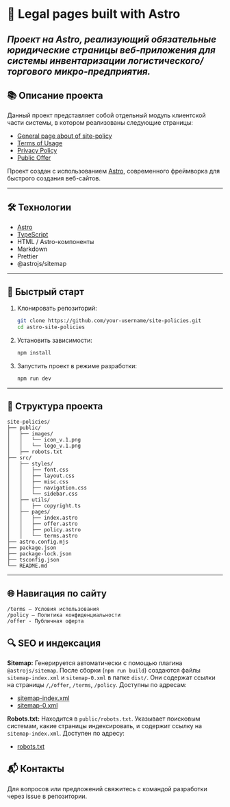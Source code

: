 # 🐉 Legal pages built with Astro

## _Проект на Astro, реализующий обязательные юридические страницы веб-приложения для системы инвентаризации логистического/торгового микро-предприятия._

## 📚 Описание проекта

Данный проект представляет собой отдельный модуль клиентской части системы, в котором реализованы следующие страницы:

- [General page about of site-policy](https://site-policies.vercel.app)
- [Terms of Usage](https://site-policies.vercel.app/terms-of-usage)
- [Privacy Policy](https://site-policies.vercel.app/privacy-policy)
- [Public Offer](https://site-policies.vercel.app/offer)

Проект создан с использованием [Astro](https://astro.build/), современного фреймворка для быстрого создания веб-сайтов.

---

## 🛠 Технологии

- [Astro](https://astro.build/)
- [TypeScript](https://www.typescriptlang.org/)
- HTML / Astro-компоненты
- Markdown
- Prettier
- @astrojs/sitemap

---

## 🚀 Быстрый старт

1. Клонировать репозиторий:

   ```bash
   git clone https://github.com/your-username/site-policies.git
   cd astro-site-policies

   ```

2. Установить зависимости:

   ```bash
   npm install

   ```

3. Запустить проект в режиме разработки:
   ```bash
   npm run dev
   ```

---

## 📂 Структура проекта

```pqsql
site-policies/
├── public/
│   ├── images/
│   │   └── icon_v.1.png
│   │   └── logo_v.1.png
│   ├── robots.txt
├── src/
│   ├── styles/
│   │   ├── font.css
│   │   ├── layout.css
│   │   ├── misc.css
│   │   ├── navigation.css
│   │   └── sidebar.css
│   ├── utils/
│   │   ├── copyright.ts
│   ├── pages/
│   │   ├── index.astro
│   │   ├── offer.astro
│   │   ├── policy.astro
│   │   └── terms.astro
├── astro.config.mjs
├── package.json
├── package-lock.json
├── tsconfig.json
└── README.md
```

---

## 🌐 Навигация по сайту

```
/terms — Условия использования
/policy — Политика конфиденциальности
/offer - Публичная оферта
```

## 🔍 SEO и индексация

**Sitemap:** Генерируется автоматически с помощью плагина `@astrojs/sitemap`. После сборки (`npm run build`) создаются файлы `sitemap-index.xml` и `sitemap-0.xml` в папке `dist/`. Они содержат ссылки на страницы `/`,`/offer`, `/terms`, `/policy`. Доступны по адресам:

- [sitemap-index.xml](https://site-policies.vercel.app/sitemap-index.xml)
- [sitemap-0.xml](https://site-policies.vercel.app/sitemap-0.xml)

**Robots.txt:** Находится в `public/robots.txt`. Указывает поисковым системам, какие страницы индексировать, и содержит ссылку на `sitemap-index.xml`. Доступен по адресу:

- [robots.txt](https://site-policies.vercel.app/robots.txt)

## 📬 Контакты

Для вопросов или предложений свяжитесь с командой разработки через issue в репозитории.
